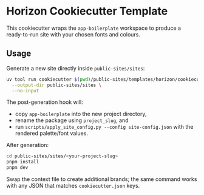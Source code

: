 # Horizon Cookiecutter Template

This cookiecutter wraps the `app-boilerplate` workspace to produce a ready-to-run site with your chosen fonts and colours.

## Usage

Generate a new site directly inside `public-sites/sites`:

```bash
uv tool run cookiecutter $(pwd)/public-sites/templates/horizon/cookiecutter-config \
  --output-dir public-sites/sites \
  --no-input
```

The post-generation hook will:
- copy `app-boilerplate` into the new project directory,
- rename the package using `project_slug`, and
- run `scripts/apply_site_config.py --config site-config.json` with the rendered palette/font values.

After generation:

```bash
cd public-sites/sites/<your-project-slug>
pnpm install
pnpm dev
```

Swap the context file to create additional brands; the same command works with any JSON that matches `cookiecutter.json` keys.
